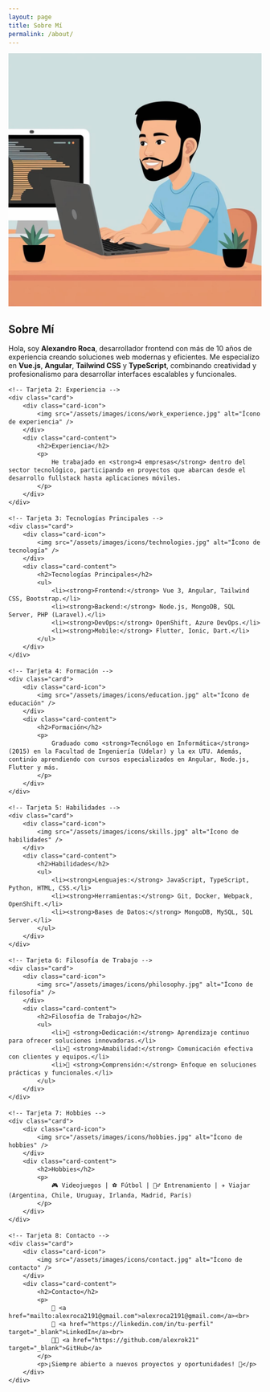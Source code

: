 ```yaml
---
layout: page
title: Sobre Mí
permalink: /about/
---
```


<div class="about-container">
    <!-- Tarjeta 1: Presentación -->
    <div class="card">
        <div class="card-icon">
            <img src="/assets/images/icons/about_me.jpg" alt="Ícono de perfil" />
        </div>
        <div class="card-content">
            <h2>Sobre Mí</h2>
            <p>
                Hola, soy <strong>Alexandro Roca</strong>, desarrollador frontend con más de 10 años de experiencia creando soluciones web modernas y eficientes. Me especializo en <strong>Vue.js</strong>, <strong>Angular</strong>, <strong>Tailwind CSS</strong> y <strong>TypeScript</strong>, combinando creatividad y profesionalismo para desarrollar interfaces escalables y funcionales.
            </p>
        </div>
    </div>

    <!-- Tarjeta 2: Experiencia -->
    <div class="card">
        <div class="card-icon">
            <img src="/assets/images/icons/work_experience.jpg" alt="Ícono de experiencia" />
        </div>
        <div class="card-content">
            <h2>Experiencia</h2>
            <p>
                He trabajado en <strong>4 empresas</strong> dentro del sector tecnológico, participando en proyectos que abarcan desde el desarrollo fullstack hasta aplicaciones móviles.
            </p>
        </div>
    </div>

    <!-- Tarjeta 3: Tecnologías Principales -->
    <div class="card">
        <div class="card-icon">
            <img src="/assets/images/icons/technologies.jpg" alt="Ícono de tecnología" />
        </div>
        <div class="card-content">
            <h2>Tecnologías Principales</h2>
            <ul>
                <li><strong>Frontend:</strong> Vue 3, Angular, Tailwind CSS, Bootstrap.</li>
                <li><strong>Backend:</strong> Node.js, MongoDB, SQL Server, PHP (Laravel).</li>
                <li><strong>DevOps:</strong> OpenShift, Azure DevOps.</li>
                <li><strong>Mobile:</strong> Flutter, Ionic, Dart.</li>
            </ul>
        </div>
    </div>

    <!-- Tarjeta 4: Formación -->
    <div class="card">
        <div class="card-icon">
            <img src="/assets/images/icons/education.jpg" alt="Ícono de educación" />
        </div>
        <div class="card-content">
            <h2>Formación</h2>
            <p>
                Graduado como <strong>Tecnólogo en Informática</strong> (2015) en la Facultad de Ingeniería (Udelar) y la ex UTU. Además, continúo aprendiendo con cursos especializados en Angular, Node.js, Flutter y más.
            </p>
        </div>
    </div>

    <!-- Tarjeta 5: Habilidades -->
    <div class="card">
        <div class="card-icon">
            <img src="/assets/images/icons/skills.jpg" alt="Ícono de habilidades" />
        </div>
        <div class="card-content">
            <h2>Habilidades</h2>
            <ul>
                <li><strong>Lenguajes:</strong> JavaScript, TypeScript, Python, HTML, CSS.</li>
                <li><strong>Herramientas:</strong> Git, Docker, Webpack, OpenShift.</li>
                <li><strong>Bases de Datos:</strong> MongoDB, MySQL, SQL Server.</li>
            </ul>
        </div>
    </div>

    <!-- Tarjeta 6: Filosofía de Trabajo -->
    <div class="card">
        <div class="card-icon">
            <img src="/assets/images/icons/philosophy.jpg" alt="Ícono de filosofía" />
        </div>
        <div class="card-content">
            <h2>Filosofía de Trabajo</h2>
            <ul>
                <li>🔹 <strong>Dedicación:</strong> Aprendizaje continuo para ofrecer soluciones innovadoras.</li>
                <li>🔹 <strong>Amabilidad:</strong> Comunicación efectiva con clientes y equipos.</li>
                <li>🔹 <strong>Comprensión:</strong> Enfoque en soluciones prácticas y funcionales.</li>
            </ul>
        </div>
    </div>

    <!-- Tarjeta 7: Hobbies -->
    <div class="card">
        <div class="card-icon">
            <img src="/assets/images/icons/hobbies.jpg" alt="Ícono de hobbies" />
        </div>
        <div class="card-content">
            <h2>Hobbies</h2>
            <p>
                🎮 Videojuegos | ⚽ Fútbol | 🏋️‍♂️ Entrenamiento | ✈️ Viajar (Argentina, Chile, Uruguay, Irlanda, Madrid, París)
            </p>
        </div>
    </div>

    <!-- Tarjeta 8: Contacto -->
    <div class="card">
        <div class="card-icon">
            <img src="/assets/images/icons/contact.jpg" alt="Ícono de contacto" />
        </div>
        <div class="card-content">
            <h2>Contacto</h2>
            <p>
                📧 <a href="mailto:alexroca2191@gmail.com">alexroca2191@gmail.com</a><br>
                💼 <a href="https://linkedin.com/in/tu-perfil" target="_blank">LinkedIn</a><br>
                👨‍💻 <a href="https://github.com/alexrok21" target="_blank">GitHub</a>
            </p>
            <p>¡Siempre abierto a nuevos proyectos y oportunidades! 🚀</p>
        </div>
    </div>
</div>